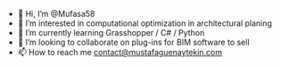 - 👋 Hi, I’m @Mufasa58
- 👀 I’m interested in computational optimization in architectural planing
- 🌱 I’m currently learning Grasshopper / C# / Python
- 💞️ I’m looking to collaborate on plug-ins for BIM software to sell
- 📫 How to reach me contact@mustafaguenaytekin.com
